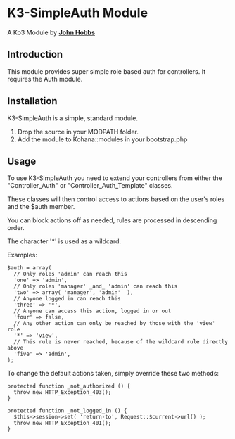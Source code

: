 K3-SimpleAuth Module
==============

A Ko3 Module by [**John Hobbs**](http://twitter.com/jmhobbs)

Introduction
------------

This module provides super simple role based auth for controllers. It requires the Auth module.

Installation
------------

K3-SimpleAuth is a simple, standard module.

1. Drop the source in your MODPATH folder.
2. Add the module to Kohana::modules in your bootstrap.php

Usage
-----

To use K3-SimpleAuth you need to extend your controllers from either the "Controller_Auth"
or "Controller_Auth_Template" classes.

These classes will then control access to actions based on the user's roles and the $auth member.

You can block actions off as needed, rules are processed in descending order.

The character '*' is used as a wildcard.

Examples:

    $auth = array(
      // Only roles 'admin' can reach this
      'one' => 'admin',
      // Only roles 'manager' _and_ 'admin' can reach this
      'two' => array( 'manager', 'admin'  ),
      // Anyone logged in can reach this
      'three' => '*',
      // Anyone can access this action, logged in or out
      'four' => false,
      // Any other action can only be reached by those with the 'view' role
      '*' => 'view',
      // This rule is never reached, because of the wildcard rule directly above
      'five' => 'admin', 
    );

To change the default actions taken, simply override these two methods:

    protected function _not_authorized () {
      throw new HTTP_Exception_403();
    }
		
    protected function _not_logged_in () {
      $this->session->set( 'return-to', Request::$current->url() );
      throw new HTTP_Exception_401();
    }

